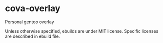 # cova-overlay
Personal gentoo overlay

Unless otherwise specified, ebuilds are under MIT license.
Specific licenses are described in ebuild file.
